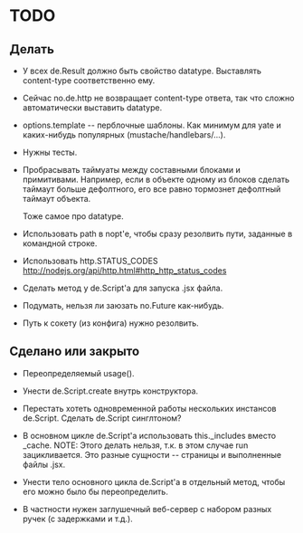 TODO
====

Делать
------

  * У всех de.Result должно быть свойство datatype.
    Выставлять content-type соответственно ему.

  * Сейчас no.de.http не возвращает content-type ответа,
    так что сложно автоматически выставить datatype.

  * options.template -- перблочные шаблоны.
    Как минимум для yate и каких-нибудь популярных (mustache/handlebars/...).

  * Нужны тесты.

  * Пробрасывать таймуаты между составными блоками и примитивами.
    Например, если в объекте одному из блоков сделать таймаут больше дефолтного,
    его все равно тормознет дефолтный таймаут объекта.

    Тоже самое про datatype.

  * Использовать path в nopt'е, чтобы сразу резолвить пути, заданные в командной строке.

  * Использовать http.STATUS_CODES http://nodejs.org/api/http.html#http_http_status_codes

  * Сделать метод у de.Script'а для запуска .jsx файла.

  * Подумать, нельзя ли заюзать no.Future как-нибудь.

  * Путь к сокету (из конфига) нужно резолвить.

Сделано или закрыто
-------------------

  + Переопределяемый usage().

  + Унести de.Script.create внутрь конструктора.

  + Перестать хотеть одновременной работы нескольких инстансов de.Script.
    Сделать de.Script синглтоном?

  - В основном цикле de.Script'а использовать this._includes вместо _cache.
    NOTE: Этого делать нельзя, т.к. в этом случае run зацикливается.
    Это разные сущности -- страницы и выполненные файлы .jsx.

  + Унести тело основного цикла de.Script'а в отдельный метод,
    чтобы его можно было бы переопределить.

  + В частности нужен заглушечный веб-сервер с набором разных ручек (с задержками и т.д.).

